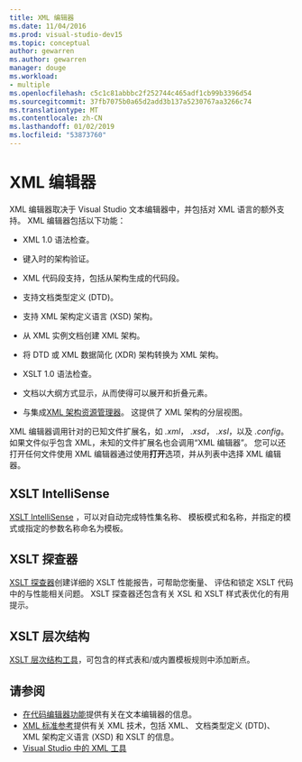 ```yaml
---
title: XML 编辑器
ms.date: 11/04/2016
ms.prod: visual-studio-dev15
ms.topic: conceptual
author: gewarren
ms.author: gewarren
manager: douge
ms.workload:
- multiple
ms.openlocfilehash: c5c1c81abbbc2f252744c465adf1cb99b3396d54
ms.sourcegitcommit: 37fb7075b0a65d2add3b137a5230767aa3266c74
ms.translationtype: MT
ms.contentlocale: zh-CN
ms.lasthandoff: 01/02/2019
ms.locfileid: "53873760"
---
```

# <a name="xml-editor"></a>XML 编辑器

XML 编辑器取决于 Visual Studio 文本编辑器中，并包括对 XML 语言的额外支持。 XML 编辑器包括以下功能：

- XML 1.0 语法检查。

- 键入时的架构验证。

- XML 代码段支持，包括从架构生成的代码段。

- 支持文档类型定义 (DTD)。

- 支持 XML 架构定义语言 (XSD) 架构。

- 从 XML 实例文档创建 XML 架构。

- 将 DTD 或 XML 数据简化 (XDR) 架构转换为 XML 架构。

- XSLT 1.0 语法检查。

- 文档以大纲方式显示，从而使得可以展开和折叠元素。

- 与集成[XML 架构资源管理器](../xml-tools/xml-schema-explorer.md)。 这提供了 XML 架构的分层视图。

XML 编辑器调用针对的已知文件扩展名，如 *.xml*， *.xsd*， *.xsl*，以及 *.config*。如果文件似乎包含 XML，未知的文件扩展名也会调用“XML 编辑器”。 您可以还打开任何文件使用 XML 编辑器通过使用**打开**选项，并从列表中选择 XML 编辑器。

## <a name="xslt-intellisense"></a>XSLT IntelliSense

[XSLT IntelliSense](../xml-tools/xml-editor-intellisense-features.md) ，可以对自动完成特性集名称、 模板模式和名称，并指定的模式或指定的参数名称命名为模板。

## <a name="xslt-profiler"></a>XSLT 探查器

[XSLT 探查器](../xml-tools/walkthrough-xslt-profiler.md)创建详细的 XSLT 性能报告，可帮助您衡量、 评估和锁定 XSLT 代码中的与性能相关问题。 XSLT 探查器还包含有关 XSL 和 XSLT 样式表优化的有用提示。

## <a name="xslt-hierarchy"></a>XSLT 层次结构

[XSLT 层次结构工具](../xml-tools/walkthrough-using-xslt-hierarchy.md)，可包含的样式表和/或内置模板规则中添加断点。

## <a name="see-also"></a>请参阅

- [在代码编辑器功能](../ide/writing-code-in-the-code-and-text-editor.md)提供有关在文本编辑器的信息。
- [XML 标准参考](https://msdn.microsoft.com/79c78508-c9d0-423a-a00f-672e855de401)提供有关 XML 技术，包括 XML、 文档类型定义 (DTD)、 XML 架构定义语言 (XSD) 和 XSLT 的信息。
- [Visual Studio 中的 XML 工具](../xml-tools/xml-tools-in-visual-studio.md)